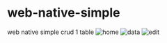# web-native-simple
web native simple crud 1 table
![home](https://user-images.githubusercontent.com/64392550/147552742-4c433a7d-9670-4a63-bb51-5253d768845f.jpg)
![data](https://user-images.githubusercontent.com/64392550/147552748-e31a9686-5a21-45f5-ac42-6bbac3db2d7a.jpg)
![edit](https://user-images.githubusercontent.com/64392550/147552753-099b7c0a-818c-4e9b-8485-bc27595f0aab.jpg)
